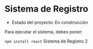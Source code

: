 <h1> Sistema de Registro</h1>

- Estado del proyecto: En construcción

Para ejecutar el sistema, debes poner:

```npm install react```
Sistema de Registro 2

